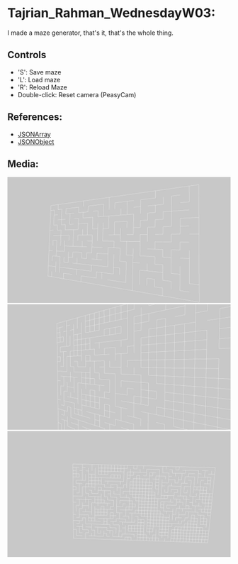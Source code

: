 # Tajrian_Rahman_WednesdayW03:

I made a maze generator, that's it, that's the whole thing.

## Controls

* 'S': Save maze
* 'L': Load maze
* 'R': Reload Maze
* Double-click: Reset camera (PeasyCam)

## References:

* [JSONArray](https://processing.org/reference/JSONArray.html)
* [JSONObject](https://processing.org/reference/JSONObject.html)

## Media:

![alt text](Tajrian_Rahman_WednesdayW03_0.jpg)![alt text](Tajrian_Rahman_WednesdayW03_1.jpg)![alt text](Tajrian_Rahman_WednesdayW03_2.jpg)